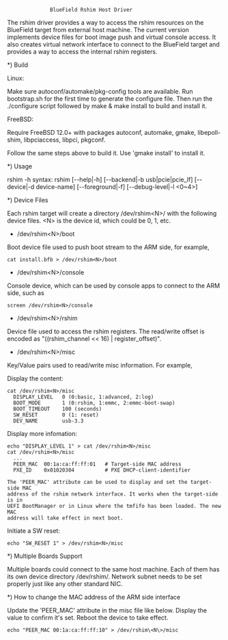                   BlueField Rshim Host Driver

The rshim driver provides a way to access the rshim resources on the BlueField
target from external host machine. The current version implements device files
for boot image push and virtual console access. It also creates virtual network
interface to connect to the BlueField target and provides a way to access the
internal rshim registers.

*) Build

  Linux:

  Make sure autoconf/automake/pkg-config tools are available. Run bootstrap.sh
  for the first time to generate the configure file. Then run the ./configure
  script followed by make & make install to build and install it.

  FreeBSD:

  Require FreeBSD 12.0+ with packages autoconf, automake, gmake, libepoll-shim,
  libpciaccess, libpci, pkgconf.

  Follow the same steps above to build it. Use 'gmake install' to install it.

*) Usage

rshim -h
syntax: rshim [--help|-h] [--backend|-b usb|pcie|pcie_lf]
                [--device|-d device-name] [--foreground|-f]
                [--debug-level|-l <0~4>]

*) Device Files

  Each rshim target will create a directory /dev/rshim\<N\>/ with the
  following device files. \<N\> is the device id, which could be 0, 1, etc.

  - /dev/rshim\<N\>/boot
  
  Boot device file used to push boot stream to the ARM side, for example,
  
    cat install.bfb > /dev/rshim<N>/boot

  - /dev/rshim\<N\>/console
  
  Console device, which can be used by console apps to connect to the ARM side,
  such as
  
    screen /dev/rshim<N>/console

  - /dev/rshim\<N\>/rshim
  
  Device file used to access the rshim registers. The read/write offset is
  encoded as "((rshim_channel << 16) | register_offset)".

  - /dev/rshim\<N\>/misc
  
  Key/Value pairs used to read/write misc information. For example,

  Display the content:

    cat /dev/rshim<N>/misc
      DISPLAY_LEVEL   0 (0:basic, 1:advanced, 2:log)
      BOOT_MODE       1 (0:rshim, 1:emmc, 2:emmc-boot-swap)
      BOOT_TIMEOUT    100 (seconds)
      SW_RESET        0 (1: reset)
      DEV_NAME        usb-3.3

  Display more infomation:

    echo "DISPLAY_LEVEL 1" > cat /dev/rshim<N>/misc
    cat /dev/rshim<N>/misc
      ...
      PEER_MAC  00:1a:ca:ff:ff:01   # Target-side MAC address
      PXE_ID    0x01020304          # PXE DHCP-client-identifier

    The 'PEER_MAC' attribute can be used to display and set the target-side MAC
    address of the rshim network interface. It works when the target-side is in
    UEFI BootManager or in Linux where the tmfifo has been loaded. The new MAC
    address will take effect in next boot.

  Initiate a SW reset:
    
    echo "SW_RESET 1" > /dev/rshim<N>/misc

*) Multiple Boards Support

  Multiple boards could connect to the same host machine. Each of them has its
  own device directory /dev/rshim<N>/. Network subnet needs to be set properly
  just like any other standard NIC.

*) How to change the MAC address of the ARM side interface

  Update the 'PEER_MAC' attribute in the misc file like below. Display the value
  to confirm it's set. Reboot the device to take effect.

    echo "PEER_MAC 00:1a:ca:ff:ff:10" > /dev/rshim\<N\>/misc
